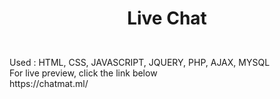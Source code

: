 # <p align="center"> Live Chat </p>
<br>
Used : HTML, CSS, JAVASCRIPT, JQUERY, PHP, AJAX, MYSQL
<br>
For live preview, click the link below
<br>
https://chatmat.ml/
